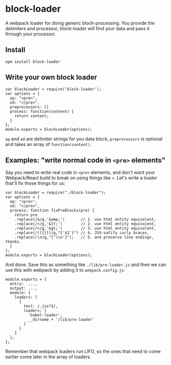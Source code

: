 # block-loader

A webpack loader for doing generic block-processing. You provide the delimiters and processor, block-loader will find your data and pass it through your processor.

## Install
```
npm install block-loader
```

## Write your own block loader
```
var blockLoader = require('block-loader');
var options = {
  op: "<pre>",
  ed: "</pre>",
  preprocessors: []
  process: function(content) {
    return content;
  }
};
module.exports = blockLoader(options);
```

`op` and `ed` are delimiter strings for you data block, `preprocessors` is optional and takes an array of `function(content)`.

## Examples:  "write normal code in `<pre>` elements"

Say you need to write real code in `<pre>` elements, and don't want your Webpack/React build to break on using things like `<`. Let's write a loader that'll fix those things for us:

```
var blockLoader = require("./block-loader");
var options = {
  op: "<pre>",
  ed: "</pre>",
  process: function fixPreBlocks(pre) {
    return pre
    .replace(/&/g,'&amp;')       // 1. use html entity equivalent,
    .replace(/</g,'&lt;')        // 2. use html entity equivalent,
    .replace(/>/g,'&gt;')        // 3. use html entity equivalent,
    .replace(/([{}])/g,"{'$1'}") // 4. JSX-safify curly braces,
    .replace(/\n/g,"{'\\n'}");   // 5. and preserve line endings, thanks.
  }
};
module.exports = blockLoader(options);
```

And done. Save this as something like `./lib/pre-loader.js` and then we can use this with webpack by adding it to `webpack.config.js`:
```
module.exports = {
  entry:  ...,
  output: ...,
  module: {
    loaders: [
      {
        test: /.jsx?$/,
        loaders: [
          'babel-loader',
          __dirname + '/lib/pre-loader'
        ]
      }
    ]
  },
};

```
Remember that webpack loaders run LIFO, so the ones that need to come earlier come later in the array of loaders.
